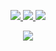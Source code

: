 <p align="center">
  <a href="https://github.com/hariomgehlot">
    <img src="https://github-readme-stats.vercel.app/api?username=hariomgehlot&show_icons=true&theme=radical" />
  </a>
  <a href="https://github.com/hariomgehlot?tab=repositories&type=source">
    <img src="https://github-readme-stats.vercel.app/api/top-langs/?username=hariomgehlot&theme=radical" />
  </a>
  <a href="https://github.com/hariomgehlot/vrus.vercel.app">
    <img src="https://github-readme-stats.vercel.app/api/pin/?username=hariomgehlot&repo=vrus.vercel.app&theme=radical" />
  </a>
</p>

<p align="center">
  <a href="https://github.com/hariomgehlot">
    <img src="https://github-profile-summary-cards.vercel.app/api/cards/profile-details?username=hariomgehlot&theme=radical" />
  </a>
</p>
